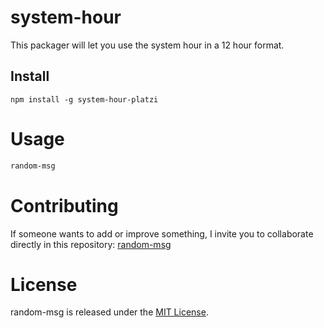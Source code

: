 # system-hour

This packager will let you use the system hour in a 12 hour format.

## Install

```npm
npm install -g system-hour-platzi
```

# Usage

```bash
random-msg
```

# Contributing

If someone wants to add or improve something, I invite you to collaborate directly in this repository: [random-msg](https://github.com/fercc1097)

# License

random-msg is released under the [MIT License](https://opensource.org/licenses/MIT).
